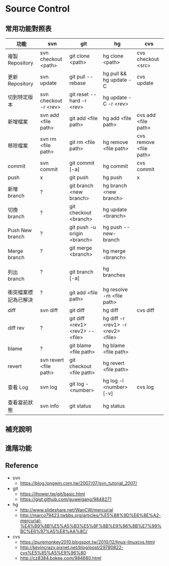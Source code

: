# Source Control

## 常用功能對照表
| 功能            | svn                     |   git                       |        hg                | cvs              |
| -------------- | ----------------------- | --------------------------- | ------------------------ | ---------------- |
| 複製 Repository | svn checkout \<path\>   | git clone \<path\>          | hg clone \<path\>        | cvs checkout \<src\> |
| 更新 Repository | svn update              | git pull --rebase           | hg pull && hg update -C  | cvs update |
| 切到特定版本     | svn checkout -r \<rev\> | git reset --hard -r \<rev\> | hg update -C -r \<rev\>  |  |
| 新增檔案        | svn add \<file path\>    | git add \<file path\>      | hg add \<file path\>      | cvs add \<file path\> |
| 移除檔案        | svn rm \<file path\>     | git rm \<file path\>        | hg remove \<file path\>  | cvs remove \<file path\> |
| commit         | svn commit               | git commit [-a]             | hg commit                | cvs commit |
| push           | x                        | git push                    | hg push                  | x |
| 新增 branch     | ?                       | git branch \<new branch\>   | hg branch \<new branch\>  |  |
| 切換 branch     | ?                       | git checkout \<branch\>     | hg update \<branch\>      |  |
| Push New branch | ?                       | git push -u origin \<branch\> | hg push --new-branch    |  |
| Merge branch    | ?                       | git merge \<branch\>         | hg merge \<branch\>      |  |
| 列出 branch     | ?                       | git branch [-a]              | hg branches              |  |
| 衝突檔案標記為已解決 | ?                   | git add \<file path\>        | hg resolve -m \<file path\> |  |
| diff           | svn diff                 | git diff                     | hg diff                  | cvs diff |
| diff rev       | ?                        | git diff \<rev1\> \<rev2\> -- \<file\> | hg diff -r \<rev1\> -r \<rev2\> \<file\> |   |
| blame          | ?                        | git blame \<file path\>      | hg blame \<file path\>   |  |
| revert         | svn revert \<file path\> | git checkout \<file path\>   | hg revert \<file path\>  |  |
| 查看 Log       | svn log                  | git log -\<number\>          | hg log -l \<number\> [-v] | cvs log |
| 查看當前狀態    | svn info                 | git status                   | hg status                 |  |

## 補充說明

## 進階功能

## Reference
* svn
  * https://blog.longwin.com.tw/2007/07/svn_tutorial_2007/
* git
  * https://ihower.tw/git/basic.html
  * https://gist.github.com/guweigang/9848271
* hg
  * http://www.slideshare.net/WanCW/mercurial
  * http://marco79423.twbbs.org/articles/%E5%88%9D%E6%8E%A2-mercurial-%E4%B9%8B%E5%A5%B3%E5%8F%8B%E9%96%8B%E7%99%BC%E6%97%A5%E8%AA%8C/
* cvs
  * https://puremonkey2010.blogspot.tw/2010/12/linux-linuxcvs.html
  * http://kevincrazy.pixnet.net/blog/post/29780822-cvs%E5%85%A5%E9%96%80
  * http://cz8384.bokee.com/984680.html
